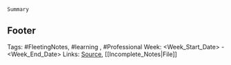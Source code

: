 ## <Date>

`Summary`

## Footer

Tags: #FleetingNotes, #learning , #Professional
Week: <Week_Start_Date> - <Week_End_Date>
Links: 
[Source](template.md), [[Incomplete_Notes|File]]

<!--
Comment - 
-->
<!--stackedit_data:
eyJoaXN0b3J5IjpbNDAzOTIzMDg2LC0xNzk2ODkyMDI3LC03Nj
YwNjYzNTUsLTc3MjI1MjU0MV19
-->